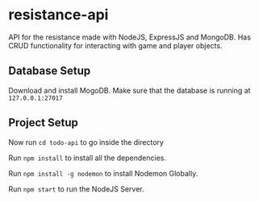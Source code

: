 # resistance-api
API for the resistance made with NodeJS, ExpressJS and MongoDB. Has CRUD functionality for interacting with game and player objects.


## Database Setup

Download and install MogoDB.
Make sure that the database is running at `127.0.0.1:27017`


## Project Setup

Now run `cd todo-api` to go inside the directory

Run `npm install` to install all the dependencies.

Run `npm install -g nodemon` to install Nodemon Globally.

Run `npm start` to run the NodeJS Server.
